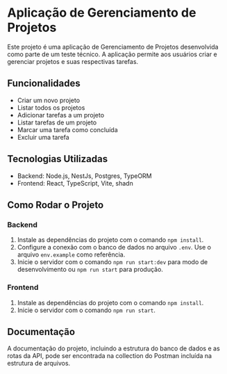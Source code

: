 # Aplicação de Gerenciamento de Projetos

Este projeto é uma aplicação de Gerenciamento de Projetos desenvolvida como parte de um teste técnico. A aplicação permite aos usuários criar e gerenciar projetos e suas respectivas tarefas.

## Funcionalidades

- Criar um novo projeto
- Listar todos os projetos
- Adicionar tarefas a um projeto
- Listar tarefas de um projeto
- Marcar uma tarefa como concluída
- Excluir uma tarefa

## Tecnologias Utilizadas

- Backend: Node.js, NestJs, Postgres, TypeORM
- Frontend: React, TypeScript, Vite, shadn

## Como Rodar o Projeto

### Backend

1. Instale as dependências do projeto com o comando `npm install`.
2. Configure a conexão com o banco de dados no arquivo `.env`. Use o arquivo `env.example` como referência.
3. Inicie o servidor com o comando `npm run start:dev` para modo de desenvolvimento ou `npm run start` para produção.

### Frontend

1. Instale as dependências do projeto com o comando `npm install`.
2. Inicie o servidor com o comando `npm run start`.

## Documentação

A documentação do projeto, incluindo a estrutura do banco de dados e as rotas da API, pode ser encontrada na collection do Postman incluída na estrutura de arquivos.